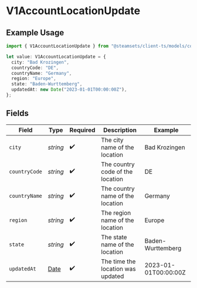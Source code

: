 # V1AccountLocationUpdate

## Example Usage

```typescript
import { V1AccountLocationUpdate } from "@steamsets/client-ts/models/components";

let value: V1AccountLocationUpdate = {
  city: "Bad Krozingen",
  countryCode: "DE",
  countryName: "Germany",
  region: "Europe",
  state: "Baden-Wurttemberg",
  updatedAt: new Date("2023-01-01T00:00:00Z"),
};
```

## Fields

| Field                                                                                         | Type                                                                                          | Required                                                                                      | Description                                                                                   | Example                                                                                       |
| --------------------------------------------------------------------------------------------- | --------------------------------------------------------------------------------------------- | --------------------------------------------------------------------------------------------- | --------------------------------------------------------------------------------------------- | --------------------------------------------------------------------------------------------- |
| `city`                                                                                        | *string*                                                                                      | :heavy_check_mark:                                                                            | The city name of the location                                                                 | Bad Krozingen                                                                                 |
| `countryCode`                                                                                 | *string*                                                                                      | :heavy_check_mark:                                                                            | The country code of the location                                                              | DE                                                                                            |
| `countryName`                                                                                 | *string*                                                                                      | :heavy_check_mark:                                                                            | The country name of the location                                                              | Germany                                                                                       |
| `region`                                                                                      | *string*                                                                                      | :heavy_check_mark:                                                                            | The region name of the location                                                               | Europe                                                                                        |
| `state`                                                                                       | *string*                                                                                      | :heavy_check_mark:                                                                            | The state name of the location                                                                | Baden-Wurttemberg                                                                             |
| `updatedAt`                                                                                   | [Date](https://developer.mozilla.org/en-US/docs/Web/JavaScript/Reference/Global_Objects/Date) | :heavy_check_mark:                                                                            | The time the location was updated                                                             | 2023-01-01T00:00:00Z                                                                          |